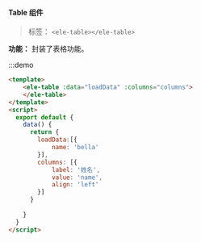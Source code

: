 <!--
 * @Author: fenzhou
 * @Date: 2020-04-28 15:56:46
 * @LastEditors: fenzhou
 * @LastEditTime: 2020-04-28 17:29:31
 * @Description: 
 -->
#### Table 组件
> 标签： `<ele-table></ele-table>`

**功能：** 封装了表格功能。

:::demo

```html
<template>
    <ele-table :data="loadData" :columns="columns">
    </ele-table>
</template>
<script>
  export default {
    data() {
      return {
        loadData:[{
            name: 'bella'
        }],
        columns: [{
            label: '姓名',
            value: 'name',
            align: 'left'
        }]
      }
      
    }
  }
</script>